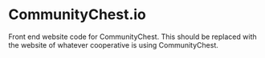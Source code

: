 # CommunityChest.io
Front end website code for CommunityChest. This should be replaced with the website of whatever cooperative is using CommunityChest.
